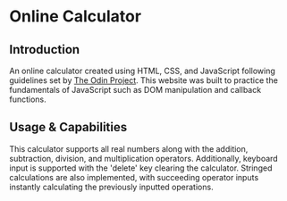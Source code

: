 # Online Calculator

## Introduction

An online calculator created using HTML, CSS, and JavaScript following guidelines set by [The Odin Project](https://www.theodinproject.com/lessons/foundations-calculator). This website was built to practice the fundamentals of JavaScript such as DOM manipulation and callback functions.

## Usage & Capabilities

This calculator supports all real numbers along with the addition, subtraction, division, and multiplication operators. Additionally, keyboard input is supported with the 'delete' key clearing the calculator. Stringed calculations are also implemented, with succeeding operator inputs instantly calculating the previously inputted operations.
